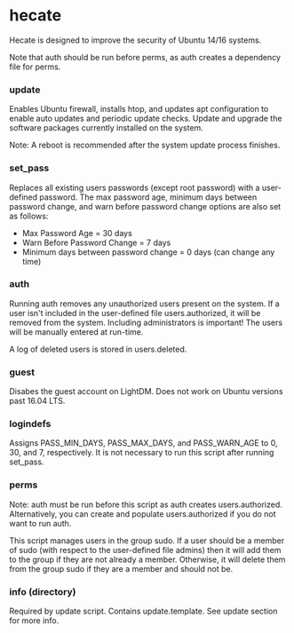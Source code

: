 # hecate
Hecate is designed to improve the security of Ubuntu 14/16 systems.

Note that auth should be run before perms, as auth creates a dependency
file for perms.

### update ###
Enables Ubuntu firewall, installs htop, and updates apt configuration to enable
auto updates and periodic update checks.
Update and upgrade the software packages currently installed on the system.

Note: A reboot is recommended after the system update process finishes.

### set_pass ###
Replaces all existing users passwords (except root password) with a
user-defined password. 
The max password age, minimum days between password change, and warn before
password change options are also set as follows:
- Max Password Age = 30 days
- Warn Before Password Change = 7 days
- Minimum days between password change = 0 days (can change any time)

### auth ###
Running auth removes any unauthorized users present on the system. If a user
isn't included in the user-defined file users.authorized, it will be removed
from the system. Including administrators is important! The users will be manually
entered at run-time.

A log of deleted users is stored in users.deleted.

### guest ###
Disabes the guest account on LightDM. Does not work on Ubuntu versions past
16.04 LTS.

### logindefs ###
Assigns PASS_MIN_DAYS, PASS_MAX_DAYS, and PASS_WARN_AGE to 0, 30, and 7, respectively.
It is not necessary to run this script after running set_pass.

### perms ###
Note: auth must be run before this script as auth creates users.authorized.
Alternatively, you can create and populate users.authorized if you do not want
to run auth.

This script manages users in the group sudo. If a user should be a member of sudo
(with respect to the user-defined file admins) then it will add them to the group
if they are not already a member. Otherwise, it will delete them from the group
sudo if they are a member and should not be.

### info (directory) ###
Required by update script. Contains update.template. See update section for more info.



